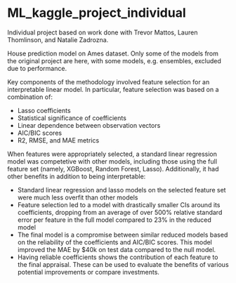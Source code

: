 # ML_kaggle_project_individual

Individual project based on work done with Trevor Mattos, Lauren Thomlinson, and Natalie Zadrozna.

House prediction model on Ames dataset. Only some of the models from the original project are here, with some models, e.g. ensembles, excluded due to performance.

Key components of the methodology involved feature selection for an interpretable linear model. In particular, feature selection was based on a combination of:
  - Lasso coefficients
  - Statistical significance of coefficients
  - Linear dependence between observation vectors
  - AIC/BIC scores
  - R2, RMSE, and MAE metrics
  
When features were appropriately selected, a standard linear regression model was competetive with other models, including those using the full feature set (namely, XGBoost, Random Forest, Lasso). Additionally, it had other benefits in addition to being interpretable:
  - Standard linear regression and lasso models on the selected feature set were much less overfit than other models
  - Feature selection led to a model with drastically smaller CIs around its coefficients, dropping from an average of over 500% relative standard error per feature in the full model compared to 23% in the reduced model
  - The final model is a compromise between similar reduced models based on the reliability of the coefficients and AIC/BIC scores. This model improved the MAE by $40k on test data compared to the null model. 
  - Having reliable coefficients shows the contribution of each feature to the final appraisal. These can be used to evaluate the benefits of various potential improvements or compare investments.
